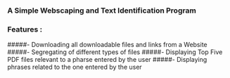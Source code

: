 ### A Simple Webscaping and Text Identification Program

### Features :
#####- Downloading all downloadable files and links from a Website
#####- Segregating of different types of files
#####- Displaying Top Five PDF files relevant to a pharse entered by the user
#####- Displaying phrases related to the one entered by the user
   
